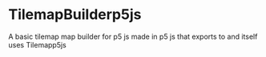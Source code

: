 # TilemapBuilderp5js
A basic tilemap map builder for p5 js made in p5 js that exports to and itself uses Tilemapp5js
